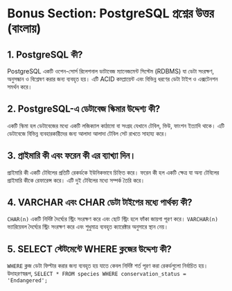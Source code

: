 
# Bonus Section: PostgreSQL প্রশ্নের উত্তর (বাংলায়)

## 1. PostgreSQL কী?
PostgreSQL একটি ওপেন-সোর্স রিলেশনাল ডাটাবেজ ম্যানেজমেন্ট সিস্টেম (RDBMS) যা ডেটা সংরক্ষণ, অনুসন্ধান ও বিশ্লেষণ করার জন্য ব্যবহৃত হয়। এটি ACID কমপ্লায়েন্ট এবং বিভিন্ন ধরণের ডেটা টাইপ ও এক্সটেনশন সমর্থন করে।

## 2. PostgreSQL-এ ডেটাবেজ স্কিমার উদ্দেশ্য কী?
একটি স্কিমা হল ডেটাবেজের মধ্যে একটি লজিক্যাল কাঠামো বা সংগ্রহ যেখানে টেবিল, ভিউ, ফাংশন ইত্যাদি থাকে। এটি ডেটাবেজে বিভিন্ন ব্যবহারকারীদের জন্য আলাদা আলাদা টেবিল সেট রাখতে সাহায্য করে।

## 3. প্রাইমারি কী এবং ফরেন কী এর ব্যাখ্যা দিন।
প্রাইমারি কী একটি টেবিলের প্রতিটি রেকর্ডকে ইউনিকভাবে চিহ্নিত করে। ফরেন কী হল একটি ক্ষেত্র যা অন্য টেবিলের প্রাইমারি কীকে রেফারেন্স করে। এটি দুই টেবিলের মধ্যে সম্পর্ক তৈরি করে।

## 4. VARCHAR এবং CHAR ডেটা টাইপের মধ্যে পার্থক্য কী?
`CHAR(n)` একটি নির্দিষ্ট দৈর্ঘ্যের স্ট্রিং সংরক্ষণ করে এবং ছোট স্ট্রিং হলে ফাঁকা জায়গা পূরণ করে। `VARCHAR(n)` ভ্যারিয়েবল দৈর্ঘ্যের স্ট্রিং সংরক্ষণ করে এবং শুধুমাত্র ব্যবহৃত ক্যারেক্টার অনুসারে স্থান নেয়।

## 5. SELECT স্টেটমেন্টে WHERE ক্লজের উদ্দেশ্য কী?
`WHERE` ক্লজ ডেটা ফিল্টার করার জন্য ব্যবহৃত হয় যাতে কেবল নির্দিষ্ট শর্ত পূরণ করা রেকর্ডগুলো নির্বাচিত হয়। উদাহরণস্বরূপ, `SELECT * FROM species WHERE conservation_status = 'Endangered';`
